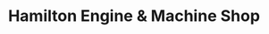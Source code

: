 ---
title: "Hamilton Engine & Machine Shop"
url: /millsboro/hamilton-engine-and-machine-shop/
shop: car repair
---